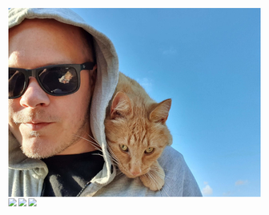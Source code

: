 [![Header](/.imgs/readme_header.jpg "Header")](https://davidsatimewallin.com/)
![](https://img.shields.io/badge/V-programmer-536B8A?style=for-the-badge)
![](https://img.shields.io/badge/Go-programmer-00ACD7?style=for-the-badge)
![](https://img.shields.io/badge/PHP-programmer-8892BF?style=for-the-badge)
